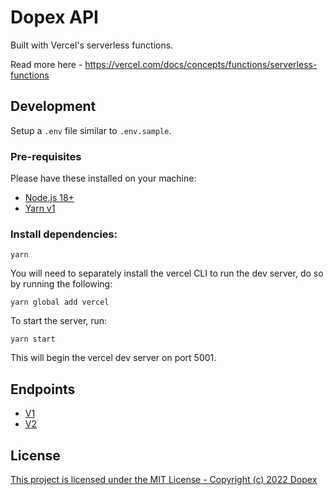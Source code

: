 # Dopex API

Built with Vercel's serverless functions.

Read more here - https://vercel.com/docs/concepts/functions/serverless-functions

## Development

Setup a `.env` file similar to `.env.sample`.

### Pre-requisites

Please have these installed on your machine:

-   [Node.js 18+](https://nodejs.org/)
-   [Yarn v1](https://classic.yarnpkg.com/lang/)

### Install dependencies:

```
yarn
```

You will need to separately install the vercel CLI to run the dev server, do so by running the following:

```
yarn global add vercel
```

To start the server, run:

```
yarn start
```

This will begin the vercel dev server on port 5001.

## Endpoints

-   [V1](/docs/v1/ENDPOINTS.md)
-   [V2](/docs/v2/ENDPOINTS.md)

## License

[This project is licensed under the MIT License - Copyright (c) 2022 Dopex](/LICENSE)
